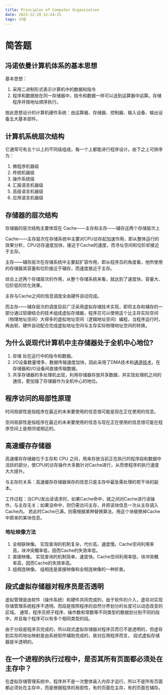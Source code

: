```yaml
---
title: Principles of Computer Organization
date: 2023-12-29 12:24:25
tags: 计组
---
```


# 简答题

## 冯诺依曼计算机体系的基本思想

基本思想：
1. 采用二进制形式表示计算机中的数据和指令
2. 程序和数据放在同一存储器中，指令和数据一样可以送到运算器中运算。存储程序并按地址顺序执行。

按此思想设计的计算机硬件系统：由运算器、存储器、控制器、输入设备、输出设备五大基本部件。


## 计算机系统层次结构

它通常可有五个以上的不同级组成，每一个上都能进行程序设计。由下之上可排序为：
1. 微程序机器级
2. 传统机器级
3. 操作系统级
4. 汇报语言机器级
5. 高级语言机器级
6. 应用语言机器级


## 存储器的层次结构

存储器的层次结构主要体现在 Cache——主存和主存——辅存这两个存储层次上

Cache——主存层次在存储系统中主要对CPU访存起加速作用，即从整体运行的效果分析，CPU访存速度加快，接近于Cache的速度，而寻址空间和位阶却接近于主存。

主存——辅存层次在存储系统中主要起扩容作用，即从程序员的角度看，他所使用的存储器其容量和位阶接近于辅存，而速度接近于主存。

综合上述两个存储层次的作用，从整个存储系统来看，就达到了速度快，容量大、位阶低的优化效果。

主存与Cache之间的信息调度全由硬件自动完成。

而主存——辅存层次的调度目前广泛采用虚拟存储技术实现，即将主存和辅存的一部分通过软硬结合的技术组成虚拟存储器，程序员可以使用这个比主存实际空间
（物理地址空间）大得多的虚拟地址空间（逻辑地址空间）编程，当程序运行时，再由软、硬件自动配合完成虚拟地址空间与主存实际物理地址空间的转换。


## 为什么说现代计算机中主存储器处于全机中心地位?

1. 存储 处在运行中的指令和数据。
2. I/O设备数量增多，数据传输速度加快，因此采用了DMA技术和[通道技术](https://blog.csdn.net/qq_44824148/article/details/112058692)，在存储器和I/O设备间直接传输数据。
3. 共享存储器的多处理机出现，利用存储器存放共享数据，并实现处理机之间的通信，更加强了存储器作为全机中心的地位。


## 程序访问的局部性原理

时间局部性是指程序在最近的未来要使用的信息很可能是现在正在使用的信息。

空间局部性是指程序在最近的未来要使用的信息与现在正在使用的信息很可能在程序空间上是相邻或相近的。


## 高速缓存存储器

高速缓存存储器位于主存和 CPU 之间，用来存放当前正在执行的程序段和数据中活跃的部分，使CPU的访存操作大多数针对Cache进行，从而使程序的执行速度大大提升。

与主存的关系：高速缓存存储器保存的信息只是主存中最急需处理的若干块的副本。

工作过程：当CPU发出读请求时，如果Cache命中，就之间对Cache进行读操作，与主存无关；如果没命中，则仍需访问主存，并把该块信息一次从主存调入Cache内。
若此时Cache已满，则需根据某种替换算法，用这个块替换掉Cache中原来的某块信息。

### 地址映像方法

1. 全相联映像。 实现查询的机制复杂，代价高，速度慢。Cache空间利用率高，块冲突概率低，因而Cache的失效率低。
2. 直接映像。 实现查询的机制简单，速度快。Cache空间利用率低，块冲突概率高，因而Cache的失效率高。
3. 组相连映像。 组相连是直接映像和全相连映像的一种折衷。


## 段式虚拟存储器对程序员是否透明

虚拟管理是由软件（操作系统）和硬件共同完成的，由于软件的介入，虚存对实现存储管理系统程序不透明。而段是按照程序的自然分界划分的长度可以动态改变的区域。
通常，程序员把子程序、操作数和常数等不同类型的数据划分到不同的段中，并且每个程序可以有多个相同类型的段。

由于分段是程序员完成的，所以段式虚拟存储器对程序员而已不是透明的，但虚存到实存的地址映射是由系统软件辅助完成的，故对应用程序而言，
段式虚拟存储器是半透明的。

## 在一个进程的执行过程中，是否其所有页面都必须处在主存中？

在虚拟存储管理系统中，程序并不是一次整体装入内存才运行，所以不是所有页面都必须处在主存中，而是根据程序的局部性，有的页面在主存，有的页面在辅存。




